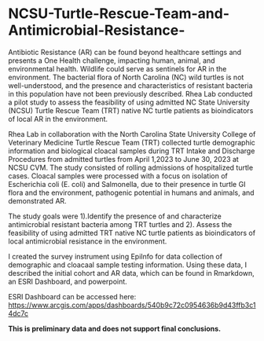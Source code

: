 # NCSU-Turtle-Rescue-Team-and-Antimicrobial-Resistance-

Antibiotic Resistance (AR) can be found beyond healthcare settings and presents a One Health challenge, impacting human, animal, and environmental health. Wildlife could serve as sentinels for AR in the environment. The bacterial flora of North Carolina (NC) wild turtles is not well-understood, and the presence and characteristics of resistant bacteria in this population have not been previously described. Rhea Lab conducted a pilot study to assess the feasibility of using admitted NC State University (NCSU) Turtle Rescue Team (TRT) native NC turtle patients as bioindicators of local AR in the environment.

Rhea Lab in collaboration with the North Carolina State University College of Veterinary Medicine Turtle Rescue Team (TRT) collected turtle demographic information and biological cloacal samples during TRT Intake and Discharge Procedures from admitted turtles from April 1,2023 to June 30, 2023 at NCSU CVM. The study consisted of rolling admissions of hospitalized turtle cases. Cloacal samples were processed with a focus on isolation of Escherichia coli (E. coli) and Salmonella, due to their presence in turtle GI flora and the environment, pathogenic potential in humans and animals, and demonstrated AR. 

The study goals were 1).Identify the presence of and characterize antimicrobial resistant bacteria among TRT turtles and 2). Assess the feasibility of using admitted TRT native NC turtle patients as bioindicators of local antimicrobial resistance in the environment. 

I created the survey instrument using EpiInfo for data collection of demographic and cloacaal sample testing information. Using these data, I described the initial cohort and AR data, which can be found in Rmarkdown, an ESRI Dashboard, and powerpoint. 

ESRI Dashboard can be accessed here: https://www.arcgis.com/apps/dashboards/540b9c72c0954636b9d43ffb3c14dc7c

**This is preliminary data and does not support final conclusions.**
